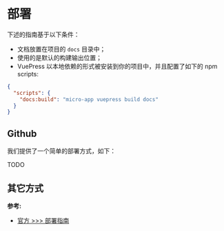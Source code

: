# 部署

下述的指南基于以下条件：

- 文档放置在项目的 `docs` 目录中；
- 使用的是默认的构建输出位置；
- VuePress 以本地依赖的形式被安装到你的项目中，并且配置了如下的 npm scripts:

``` json
{
  "scripts": {
    "docs:build": "micro-app vuepress build docs"
  }
}
```

## Github

我们提供了一个简单的部署方式，如下：

TODO


## 其它方式

**参考:**

- [官方 >>> 部署指南](https://vuepress.vuejs.org/zh/guide/deploy.html)
